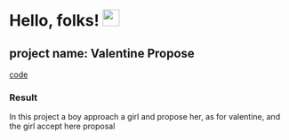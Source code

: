 # Hello, folks! <img src="https://raw.githubusercontent.com/MartinHeinz/MartinHeinz/master/wave.gif" width="30px">

## project name: Valentine Propose
[code](#https://github.com/Angryl/valentine-propose/blob/main/code/main.c)

### Result
 In this project a boy approach a girl and propose her, as for valentine, and the girl accept here proposal
